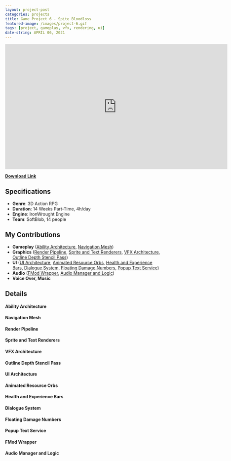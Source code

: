 ```yaml
---
layout: project-post
categories: projects
title: Game Project 6 - Spite Bloodloss
featured-image: /images/project-6.gif
tags: [project, gameplay, vfx, rendering, ui]
date-string: APRIL 06, 2021
---
```


<center>
	<iframe width="720" height="405" src="https://www.youtube.com/embed/5VBBRPEn-Tw" title="YouTube video player" frameborder="0" allow="accelerometer; autoplay; clipboard-write; encrypted-media; gyroscope; picture-in-picture" allowfullscreen></iframe>
</center>

**<a href="https://drive.google.com/file/d/12V6g5zM4MbOF1qL2JL7-1es_llaWa8Kw/view?usp=sharing" download="Bloodloss_Installer.exe">Download Link</a>**

## Specifications

* **Genre**:    3D Action RPG
* **Duration**: 14 Weeks Part-Time, 4h/day
* **Engine**:   IronWrought Engine
* **Team**:     SoftBlob, 14 people

## My Contributions

* **Gameplay** (<a href="#ability">Ability Architecture</a>, <a href="#navmesh">Navigation Mesh</a>)
* **Graphics** (<a href="#rendering">Render Pipeline</a>, <a href="#spritetext">Sprite and Text Renderers</a>, <a href="#vfx">VFX Architecture</a>, <a href="#outline">Outline Depth Stencil Pass</a>)
* **UI**	   (<a href="#ui">UI Architecture</a>, <a href="#animated">Animated Resource Orbs</a>, <a href="#bars">Health and Experience Bars</a>, <a href="#dialogue">Dialogue System</a>, <a href="#floating">Floating Damage Numbers</a>, <a href="#popup">Popup Text Service</a>)
* **Audio**    (<a href="#fmod">FMod Wrapper</a>, <a href="#audio">Audio Manager and Logic</a>)
* **Voice Over, Music**

## Details



#### <a id="ability">Ability Architecture</a>

#### <a id="navmesh">Navigation Mesh</a>

#### <a id="rendering">Render Pipeline</a>

#### <a id="spritetext">Sprite and Text Renderers</a>

#### <a id="vfx">VFX Architecture</a>

#### <a id="outline">Outline Depth Stencil Pass</a>

#### <a id="ui">UI Architecture</a>

#### <a id="animated">Animated Resource Orbs</a>

#### <a id="bars">Health and Experience Bars</a>

#### <a id="dialogue">Dialogue System</a>

#### <a id="floating">Floating Damage Numbers</a>

#### <a id="popup">Popup Text Service</a>

#### <a id="fmod">FMod Wrapper</a>

#### <a id="audio">Audio Manager and Logic</a>

